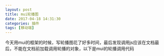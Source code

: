 ```yaml
---
layout: post
title: mui轮播图
date: 2017-04-18 14:31:30
categories: 插件
tags: [移动端]
---
```

今天用mui的框架的时候，写轮播图花了好多时间，最后发现调用js应该在文档最后，不能在文档前加载调用轮播的对象，以下是mui的轮播调用代码
	<script>
	mui.init({
	swipeBack:true // 启用右滑关闭功能
	});
	var slider = mui("#slider");
	slider.slider({
	 interval:3000
	});
	</script>
